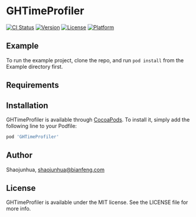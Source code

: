 # GHTimeProfiler

[![CI Status](https://img.shields.io/travis/Shaojunhua/GHTimeProfiler.svg?style=flat)](https://travis-ci.org/Shaojunhua/GHTimeProfiler)
[![Version](https://img.shields.io/cocoapods/v/GHTimeProfiler.svg?style=flat)](https://cocoapods.org/pods/GHTimeProfiler)
[![License](https://img.shields.io/cocoapods/l/GHTimeProfiler.svg?style=flat)](https://cocoapods.org/pods/GHTimeProfiler)
[![Platform](https://img.shields.io/cocoapods/p/GHTimeProfiler.svg?style=flat)](https://cocoapods.org/pods/GHTimeProfiler)

## Example

To run the example project, clone the repo, and run `pod install` from the Example directory first.

## Requirements

## Installation

GHTimeProfiler is available through [CocoaPods](https://cocoapods.org). To install
it, simply add the following line to your Podfile:

```ruby
pod 'GHTimeProfiler'
```

## Author

Shaojunhua, shaojunhua@bianfeng.com

## License

GHTimeProfiler is available under the MIT license. See the LICENSE file for more info.

